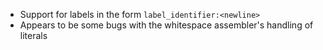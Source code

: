- Support for labels in the form `label_identifier:<newline>`
- Appears to be some bugs with the whitespace assembler's handling of literals

